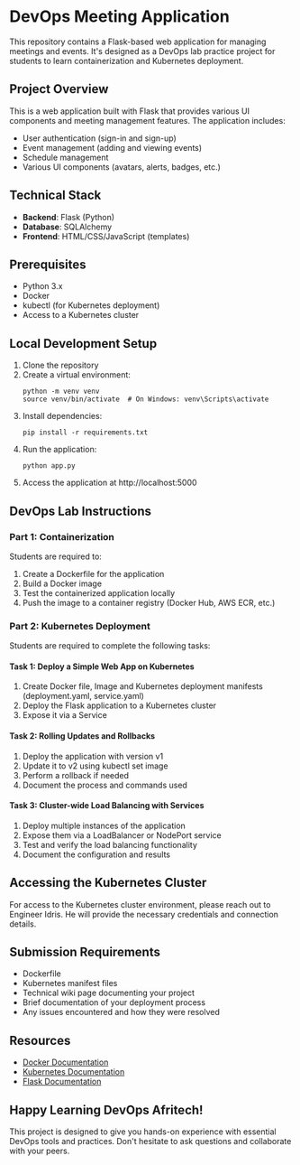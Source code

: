 # DevOps Meeting Application

This repository contains a Flask-based web application for managing meetings and events. It's designed as a DevOps lab practice project for students to learn containerization and Kubernetes deployment.

## Project Overview

This is a web application built with Flask that provides various UI components and meeting management features. The application includes:

- User authentication (sign-in and sign-up)
- Event management (adding and viewing events)
- Schedule management
- Various UI components (avatars, alerts, badges, etc.)

## Technical Stack

- **Backend**: Flask (Python)
- **Database**: SQLAlchemy
- **Frontend**: HTML/CSS/JavaScript (templates)

## Prerequisites

- Python 3.x
- Docker
- kubectl (for Kubernetes deployment)
- Access to a Kubernetes cluster

## Local Development Setup

1. Clone the repository
2. Create a virtual environment:
   ```
   python -m venv venv
   source venv/bin/activate  # On Windows: venv\Scripts\activate
   ```
3. Install dependencies:
   ```
   pip install -r requirements.txt
   ```
4. Run the application:
   ```
   python app.py
   ```
5. Access the application at http://localhost:5000

## DevOps Lab Instructions

### Part 1: Containerization

Students are required to:

1. Create a Dockerfile for the application
2. Build a Docker image
3. Test the containerized application locally
4. Push the image to a container registry (Docker Hub, AWS ECR, etc.)

### Part 2: Kubernetes Deployment

Students are required to complete the following tasks:

#### Task 1: Deploy a Simple Web App on Kubernetes
1. Create Docker file, Image and Kubernetes deployment manifests (deployment.yaml, service.yaml)
2. Deploy the Flask application to a Kubernetes cluster
3. Expose it via a Service


#### Task 2: Rolling Updates and Rollbacks
1. Deploy the application with version v1
2. Update it to v2 using kubectl set image
3. Perform a rollback if needed
4. Document the process and commands used

#### Task 3: Cluster-wide Load Balancing with Services
1. Deploy multiple instances of the application
2. Expose them via a LoadBalancer or NodePort service
3. Test and verify the load balancing functionality
4. Document the configuration and results

## Accessing the Kubernetes Cluster

For access to the Kubernetes cluster environment, please reach out to Engineer Idris. He will provide the necessary credentials and connection details.

## Submission Requirements

- Dockerfile
- Kubernetes manifest files
- Technical wiki page documenting your project
- Brief documentation of your deployment process
- Any issues encountered and how they were resolved

## Resources

- [Docker Documentation](https://docs.docker.com/)
- [Kubernetes Documentation](https://kubernetes.io/docs/home/)
- [Flask Documentation](https://flask.palletsprojects.com/)

## Happy Learning DevOps Afritech!

This project is designed to give you hands-on experience with essential DevOps tools and practices. Don't hesitate to ask questions and collaborate with your peers.
